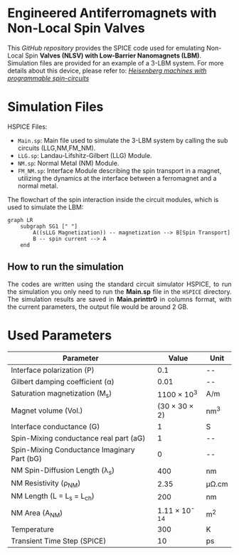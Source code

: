 # Engineered Antiferromagnets with Non-Local Spin Valves

This *GitHub repository* provides the SPICE code used for emulating Non-Local Spin **Valves (NLSV) with Low-Barrier Nanomagnets (LBM)**. Simulation files are provided for an example of a 3-LBM system. For more details about this device, please refer to: [*Heisenberg machines with programmable spin-circuits*](https://arxiv.org/abs/2312.01477)


# Simulation Files
HSPICE Files:
 - <code>Main.sp</code>: Main file used to simulate the 3-LBM system by calling the sub circuits (LLG,NM,FM_NM).
 - <code>LLG.sp</code>: Landau-Lifshitz-Gilbert (LLG) Module.
 - <code>NM.sp</code>: Normal Metal (NM) Module.
 - <code>FM_NM.sp</code>: Interface Module describing the spin transport in a magnet, utilizing the dynamics at the interface between a ferromagnet and a normal metal.

The flowchart of the spin interaction inside the circuit modules, which is used to simulate the LBM:
```mermaid
graph LR
    subgraph SG1 [" "]
        A((sLLG Magnetization)) -- magnetization --> B[Spin Transport]
        B -- spin current --> A 
    end
```

## How to run the simulation
<div align="justify">
The codes are written using the standard circuit simulator HSPICE, to run the simulation you only need to run the <b>Main.sp</b> file in the <code>HSPICE</code> directory. The simulation results are saved in <b>Main.printtr0</b> in columns format, with the current parameters, the output file would be around 2 GB.
</div>

# Used Parameters

| Parameter                                         | Value               | Unit         |
|---------------------------------------------------|---------------------|--------------|
| Interface polarization (P)                        | 0.1                 | --           |
| Gilbert damping coefficient (α)                   | 0.01                | --           |
| Saturation magnetization (M<sub>s</sub>)          | 1100 × 10<sup>3</sup>  | A/m         |
| Magnet volume (Vol.)                              | (30 × 30 × 2)       | nm<sup>3</sup> |
| Interface conductance (G)                         | 1                   | S            |
| Spin-Mixing conductance real part (aG)            | 1                   | --           |
| Spin-Mixing Conductance Imaginary Part (bG)       | 0                   | --           |
| NM Spin-Diffusion Length (λ<sub>s</sub>)          | 400                 | nm           |
| NM Resistivity (ρ<sub>NM</sub>)                   | 2.35                | μΩ.cm        |
| NM Length (L = L<sub>s</sub> = L<sub>ch</sub>)    | 200                 | nm           |
| NM Area (A<sub>NM</sub>)                          | 1.11 × 10<sup>-14</sup> | m<sup>2</sup> |
| Temperature                                       | 300                 | K            |
| Transient Time Step (SPICE)                       | 10                  | ps           |
